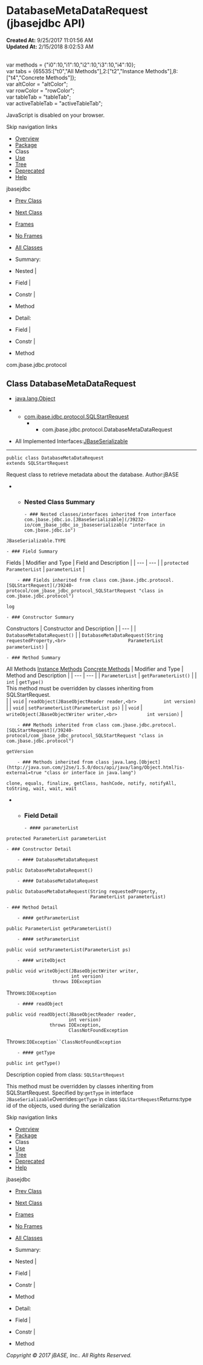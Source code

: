 # DatabaseMetaDataRequest (jbasejdbc   API)

**Created At:** 9/25/2017 11:01:56 AM  
**Updated At:** 2/15/2018 8:02:53 AM  

<!--<br>    try {<br>        if (location.href.indexOf('is-external=true') == -1) {<br>            parent.document.title="DatabaseMetaDataRequest (jbasejdbc   API)";<br>        }<br>    }<br>    catch(err) {<br>    }<br>//--><br>var methods = {"i0":10,"i1":10,"i2":10,"i3":10,"i4":10};<br>var tabs = {65535:["t0","All Methods"],2:["t2","Instance Methods"],8:["t4","Concrete Methods"]};<br>var altColor = "altColor";<br>var rowColor = "rowColor";<br>var tableTab = "tableTab";<br>var activeTableTab = "activeTableTab";
JavaScript is disabled on your browser.

Skip navigation links

- [Overview](../../../../overview-summary.html)
- [Package](/39240-protocol/com_jbase_jdbc_protocol_package-summary)
- Class
- [Use](/39241-class-use/com_jbase_jdbc_protocol_class-use_databasemetadatarequest)
- [Tree](/39240-protocol/com_jbase_jdbc_protocol_package-tree)
- [Deprecated](../../../../deprecated-list.html)
- [Help](../../../../help-doc.html)


jbasejdbc <br>

- [Prev Class](/39240-protocol/com_jbase_jdbc_protocol_CompileRequest "class in com.jbase.jdbc.protocol")
- [Next Class](/39240-protocol/com_jbase_jdbc_protocol_ExecuteRequest "class in com.jbase.jdbc.protocol")


- [Frames](../../../../index.html?com/jbase/jdbc/protocol//39240-protocol/com_jbase_jdbc_protocol_DatabaseMetaDataRequest)
- [No Frames](/39240-protocol/com_jbase_jdbc_protocol_DatabaseMetaDataRequest)


- [All Classes](../../../../allclasses-noframe.html)


<!--<br>  allClassesLink = document.getElementById("allclasses\_navbar\_top");<br>  if(window==top) {<br>    allClassesLink.style.display = "block";<br>  }<br>  else {<br>    allClassesLink.style.display = "none";<br>  }<br>  //-->

- Summary:
- Nested |
- Field |
- Constr |
- Method


- Detail:
- Field |
- Constr |
- Method

com.jbase.jdbc.protocol

## Class DatabaseMetaDataRequest

- [java.lang.Object](http://java.sun.com/j2se/1.5.0/docs/api/java/lang/Object.html?is-external=true "class or interface in java.lang")
- - [com.jbase.jdbc.protocol.SQLStartRequest](/39240-protocol/com_jbase_jdbc_protocol_SQLStartRequest "class in com.jbase.jdbc.protocol")
    - - com.jbase.jdbc.protocol.DatabaseMetaDataRequest


- All Implemented Interfaces:[JBaseSerializable](/39232-io/com_jbase_jdbc_io_jbaseserializable "interface in com.jbase.jdbc.io")
* * *


```
public class DatabaseMetaDataRequest
extends SQLStartRequest
```

Request class to retrieve metadata about the database.
Author:jBASE

- - ### Nested Class Summary

        - ### Nested classes/interfaces inherited from interface com.jbase.jdbc.io.[JBaseSerializable](/39232-io/com_jbase_jdbc_io_jbaseserializable "interface in com.jbase.jdbc.io")
`JBaseSerializable.TYPE`


    - ### Field Summary


Fields | Modifier and Type | Field and Description |
| --- | --- |
| `protected ParameterList` | `parameterList`  |


        - ### Fields inherited from class com.jbase.jdbc.protocol.[SQLStartRequest](/39240-protocol/com_jbase_jdbc_protocol_SQLStartRequest "class in com.jbase.jdbc.protocol")
`log`


    - ### Constructor Summary


Constructors | Constructor and Description |
| --- |
| `DatabaseMetaDataRequest()`  |
| `DatabaseMetaDataRequest(String requestedProperty,<br>                       ParameterList parameterList)`  |


    - ### Method Summary


All Methods [Instance Methods](javascript:show%282%29;) [Concrete Methods](javascript:show%288%29;) | Modifier and Type | Method and Description |
| --- | --- |
| `ParameterList` | `getParameterList()`  |
| `int` | `getType()`<br>This method must be overridden by classes inheriting from SQLStartRequest.<br> |
| `void` | `readObject(JBaseObjectReader reader,<br>          int version)`  |
| `void` | `setParameterList(ParameterList ps)`  |
| `void` | `writeObject(JBaseObjectWriter writer,<br>           int version)`  |


        - ### Methods inherited from class com.jbase.jdbc.protocol.[SQLStartRequest](/39240-protocol/com_jbase_jdbc_protocol_SQLStartRequest "class in com.jbase.jdbc.protocol")
`getVersion`


        - ### Methods inherited from class java.lang.[Object](http://java.sun.com/j2se/1.5.0/docs/api/java/lang/Object.html?is-external=true "class or interface in java.lang")
`clone, equals, finalize, getClass, hashCode, notify, notifyAll, toString, wait, wait, wait`

- - ### Field Detail

        - #### parameterList

```
protected ParameterList parameterList
```


    - ### Constructor Detail

        - #### DatabaseMetaDataRequest

```
public DatabaseMetaDataRequest()
```


        - #### DatabaseMetaDataRequest

```
public DatabaseMetaDataRequest(String requestedProperty,
                               ParameterList parameterList)
```


    - ### Method Detail

        - #### getParameterList

```
public ParameterList getParameterList()
```


        - #### setParameterList

```
public void setParameterList(ParameterList ps)
```


        - #### writeObject

```
public void writeObject(JBaseObjectWriter writer,
                        int version)
                 throws IOException
```
Throws:`IOException`


        - #### readObject

```
public void readObject(JBaseObjectReader reader,
                       int version)
                throws IOException,
                       ClassNotFoundException
```
Throws:`IOException``ClassNotFoundException`


        - #### getType

```
public int getType()
```

Description copied from class: `SQLStartRequest`

This method must be overridden by classes inheriting from SQLStartRequest.
Specified by:`getType` in interface `JBaseSerializable`Overrides:`getType` in class `SQLStartRequest`Returns:type id of the objects, used during the serialization

Skip navigation links

- [Overview](../../../../overview-summary.html)
- [Package](/39240-protocol/com_jbase_jdbc_protocol_package-summary)
- Class
- [Use](/39241-class-use/com_jbase_jdbc_protocol_class-use_databasemetadatarequest)
- [Tree](/39240-protocol/com_jbase_jdbc_protocol_package-tree)
- [Deprecated](../../../../deprecated-list.html)
- [Help](../../../../help-doc.html)


jbasejdbc <br>

- [Prev Class](/39240-protocol/com_jbase_jdbc_protocol_CompileRequest "class in com.jbase.jdbc.protocol")
- [Next Class](/39240-protocol/com_jbase_jdbc_protocol_ExecuteRequest "class in com.jbase.jdbc.protocol")


- [Frames](../../../../index.html?com/jbase/jdbc/protocol//39240-protocol/com_jbase_jdbc_protocol_DatabaseMetaDataRequest)
- [No Frames](/39240-protocol/com_jbase_jdbc_protocol_DatabaseMetaDataRequest)


- [All Classes](../../../../allclasses-noframe.html)


<!--<br>  allClassesLink = document.getElementById("allclasses\_navbar\_bottom");<br>  if(window==top) {<br>    allClassesLink.style.display = "block";<br>  }<br>  else {<br>    allClassesLink.style.display = "none";<br>  }<br>  //-->

- Summary:
- Nested |
- Field |
- Constr |
- Method


- Detail:
- Field |
- Constr |
- Method

*Copyright © 2017 jBASE, Inc.. All Rights Reserved.*
